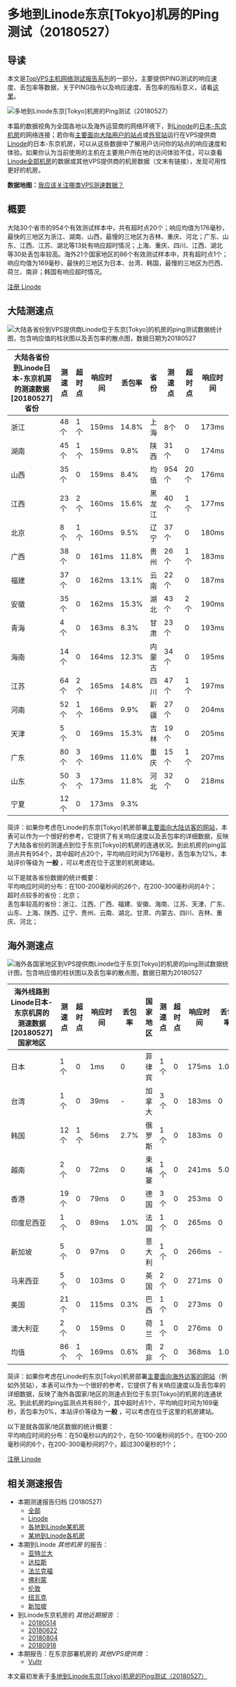 #  多地到Linode东京[Tokyo]机房的Ping测试（20180527） 

## 导读

本文是[TopVPS主机网络测试报告系列](https://vps123.top/pingtest)的一部分，主要提供PING测试的响应速度、丢包率等数据，关于PING指令以及响应速度、丢包率的指标意义，请看[这里](https://vps123.top/what-is-ping.html)。

![多地到Linode东京\[Tokyo\]机房的Ping测试（20180527）](/images/thumbnails/to_linode_Tokyo.png)

本篇的数据视角为全国各地以及海外运营商的网络环境下，到[Linode](https://vps123.top/go/linode)的[日本-东京机房](https://vps123.top/linode-facilities.html#tokyo)的网络连接；若你有[主要面向大陆用户的站点](https://vps123.top/website-for-mainland-users.html)或[外贸站](https://vps123.top/website-for-internation-trade.html)运行在VPS提供商[Linode](https://vps123.top/go/linode)的日本-东京机房，可以从这些数据中了解用户访问你的站点的响应速度和体验。如果你认为当前使用的主机在主要用户所在地的访问体验不佳，可以查看[Linode全部机房](/linode/isp/china/20180527-linode-isp-china.md)的数据或其他VPS提供商的机房数据（文末有链接），发现可用性更好的机房。

**数据地图：**[我应该关注哪类VPS测速数据？](https://vps123.top/find-pingtest-data-you-need.html)

## 概要

大陆30个省市的954个有效测试样本中，共有超时点20个；响应均值为176毫秒，最快的三地区为浙江、湖南、山西，最慢的三地区为吉林、重庆、河北；广东、山东、江西、江苏、湖北等13处有响应超时情况；上海、重庆、四川、江西、湖北等30处丢包率较高。海外21个国家地区的86个有效测试样本中，共有超时点1个；响应均值为169毫秒，最快的三地区为日本、台湾、韩国，最慢的三地区为巴西、荷兰、南非；韩国有响应超时情况。

[注册 Linode](https://vps123.top/go/linode/_btn1)

## 大陆测速点

![大陆各省份到VPS提供商Linode位于东京\[Tokyo\]的机房的ping测试数据统计图，包含响应值的柱状图以及丢包率的散点图，数据日期为20180527](/images/pingtests/linode_20180527/plot_idc_linode_japan-tokyo_20180527_mainland.png)

大陆各省份到Linode日本-东京机房的测速数据 [20180527] 省份 | 测速点 | 超时点 | 响应时间 | 丢包率 | 省份 | 测速点 | 超时点 | 响应时间 | 丢包率  
---|---|---|---|---|---|---|---|---|---  
浙江 | 48个 | 1个 | 159ms | 14.8% | 上海 | 8个 | 0 | 173ms | 28.9%  
湖南 | 45个 | 1个 | 159ms | 9.8% | 陕西 | 31个 | 0 | 174ms | 10.3%  
山西 | 35个 | 0 | 159ms | 8.4% | 均值 | 954个 | 20个 | 176ms | 12.4%  
江西 | 23个 | 2个 | 160ms | 15.6% | 黑龙江 | 40个 | 1个 | 177ms | 9.1%  
北京 | 8个 | 1个 | 160ms | 9.5% | 辽宁 | 37个 | 0 | 180ms | 13.2%  
广西 | 38个 | 0 | 161ms | 11.8% | 贵州 | 26个 | 1个 | 183ms | 11.7%  
福建 | 37个 | 0 | 162ms | 13.1% | 云南 | 22个 | 0 | 187ms | 14.0%  
安徽 | 35个 | 0 | 162ms | 15.3% | 湖北 | 43个 | 2个 | 190ms | 15.5%  
青海 | 4个 | 0 | 163ms | 8.3% | 甘肃 | 23个 | 0 | 193ms | 10.7%  
海南 | 14个 | 0 | 164ms | 12.3% | 内蒙古 | 34个 | 0 | 195ms | 11.8%  
江苏 | 64个 | 2个 | 165ms | 14.8% | 四川 | 47个 | 1个 | 197ms | 16.1%  
河南 | 52个 | 1个 | 166ms | 9.9% | 新疆 | 27个 | 0 | 204ms | 8.2%  
天津 | 5个 | 0 | 169ms | 15.3% | 吉林 | 19个 | 0 | 205ms | 12.0%  
广东 | 80个 | 3个 | 169ms | 11.6% | 重庆 | 15个 | 1个 | 207ms | 16.8%  
山东 | 50个 | 3个 | 173ms | 11.8% | 河北 | 32个 | 0 | 218ms | 10.3%  
宁夏 | 12个 | 0 | 173ms | 9.3% |  |  |  |  |   
  
简评：如果你考虑在Linode的东京[Tokyo]机房部署[主要面向大陆访客的网站](website-for-mainland-users.html)，本表可以作为一个很好的参考，它提供了有关响应速度以及丢包率的详细数据，反映了大陆各省份的测速点到位于东京[Tokyo]的机房的连通状况。到此机房的ping监测点共有954个，其中超时点20个，平均响应时间为176毫秒，丢包率为12%，本站评价等级为 **一般** ，可以考虑在位于这里的机房建站。

以下是就各省份数据的统计概要：  
平均响应时间的分布：在100-200毫秒间的26个，在200-300毫秒间的4个；  
超时点较多的省份：北京；  
丢包率较高的省份：浙江、江西、广西、福建、安徽、海南、江苏、天津、广东、山东、上海、陕西、辽宁、贵州、云南、湖北、甘肃、内蒙古、四川、吉林、重庆、河北；

## 海外测速点

![海外各国家地区到VPS提供商Linode位于东京\[Tokyo\]的机房的ping测试数据统计图，包含响应值的柱状图以及丢包率的散点图，数据日期为20180527](/images/pingtests/linode_20180527/plot_idc_linode_japan-tokyo_20180527_overseas.png)

海外线路到Linode日本-东京机房的测速数据 [20180527] 国家地区 | 测速点 | 超时点 | 响应时间 | 丢包率 | 国家地区 | 测速点 | 超时点 | 响应时间 | 丢包率  
---|---|---|---|---|---|---|---|---|---  
日本 | 1个 | 0 | 1ms | 0 | 菲律宾 | 1个 | 0 | 175ms | 1.0%  
台湾 | 1个 | 0 | 39ms | - | 加拿大 | 3个 | 0 | 183ms | 0  
韩国 | 12个 | 1个 | 56ms | 2.7% | 俄罗斯 | 1个 | 0 | 183ms | 0  
越南 | 2个 | 0 | 72ms | 0 | 柬埔寨 | 1个 | 0 | 241ms | 5.0%  
香港 | 19个 | 0 | 79ms | 0 | 德国 | 3个 | 0 | 253ms | 0  
印度尼西亚 | 1个 | 0 | 89ms | 1.0% | 法国 | 1个 | 0 | 265ms | 0  
新加坡 | 5个 | 0 | 97ms | 0 | 意大利 | 1个 | 0 | 266ms | -  
马来西亚 | 5个 | 0 | 103ms | 0 | 英国 | 2个 | 0 | 271ms | 0  
美国 | 21个 | 0 | 115ms | 0.3% | 巴西 | 1个 | 0 | 273ms | 0  
澳大利亚 | 2个 | 0 | 159ms | 0 | 荷兰 | 1个 | 0 | 276ms | 0  
均值 | 86个 | 1个 | 169ms | 0.6% | 南非 | 2个 | 0 | 368ms | 1.0%  
  
简评：如果你考虑在Linode的东京[Tokyo]机房部署[主要面向海外访客的网站](https://vps123.top/website-for-internation-trade.html)（例如外贸站），本表可以作为一个很好的参考，它提供了有关响应速度以及丢包率的详细数据，反映了海外各国家/地区的测速点到位于东京[Tokyo]的机房的连通状况。到此机房的ping监测点共有86个，其中超时点1个，平均响应时间为169毫秒，丢包率为0%，本站评价等级为 **一般** ，可以考虑在位于这里的机房建站。

以下是就各国家/地区数据的统计概要：  
平均响应时间的分布：在50毫秒以内的2个，在50-100毫秒间的5个，在100-200毫秒间的6个，在200-300毫秒间的7个，超过300毫秒的1个；

[注册 Linode](https://vps123.top/go/linode/_btn2)

## 相关测速报告

  * 本期测速报告归档 (20180527) 
    * [全部](https://vps123.top/pingtests/20180527 "本期各VPS提供商全部测速报告")
    * [Linode](https://vps123.top/pingtests/idc-linode/20180527 "本期Linode的全部测速报告")
    * [各地到Linode某机房](https://vps123.top/pingtests/idc-linode/isp-global/20180527 "以Linode某机房为关注对象的视角，横向比较大陆各省份、海外各国家地区")
    * [某地到Linode各机房](https://vps123.top/pingtests/idc-linode/facility-all/20180527 "以大陆某省份为关注对象的视角，横向比较Linode各机房")
  * 本期到Linode _其他机房_ 的报告： 
    * [亚特兰大](/linode/idc/atlanta/20180527-linode-idc-atlanta.md "多地到Linode亚特兰大机房的Ping测试 20180527")
    * [达拉斯](/linode/idc/dallas/20180527-linode-idc-dallas.md "多地到Linode达拉斯机房的Ping测试 20180527")
    * [法兰克福](/linode/idc/frankfurt/20180527-linode-idc-frankfurt.md "多地到Linode法兰克福机房的Ping测试 20180527")
    * [佛利蒙](/linode/idc/fremont/20180527-linode-idc-fremont.md "多地到Linode佛利蒙机房的Ping测试 20180527")
    * [伦敦](/linode/idc/london/20180527-linode-idc-london.md "多地到Linode伦敦机房的Ping测试 20180527")
    * [纽瓦克](/linode/idc/newark/20180527-linode-idc-newark.md "多地到Linode纽瓦克机房的Ping测试 20180527")
    * [新加坡](/linode/idc/singapore/20180527-linode-idc-singapore.md "多地到Linode新加坡机房的Ping测试 20180527")
  * 到Linode东京机房的 _其他近期报告_ ： 
    * [20180514](/linode/idc/tokyo/20180514-linode-idc-tokyo.md "多地到Linode东京机房的Ping测试 20180514")
    * [20180622](/linode/idc/tokyo/20180622-linode-idc-tokyo.md "多地到Linode东京机房的Ping测试 20180622")
    * [20180804](/linode/idc/tokyo/20180804-linode-idc-tokyo.md "多地到Linode东京机房的Ping测试 20180804")
    * [20180918](/linode/idc/tokyo/20180918-linode-idc-tokyo.md "多地到Linode东京机房的Ping测试 20180918")
  * 本期报告：在东京部署机房的 _其他VPS提供商_ ： 
    * [Vultr](/vultr/idc/tokyo/20180527-vultr-idc-tokyo.md "多地到Vultr东京机房的Ping测试 20180527")



本文最初发表于[多地到Linode东京[Tokyo]机房的Ping测试（20180527）](https://vps123.top/pingtest/20180527-linode-idc-tokyo.html)
